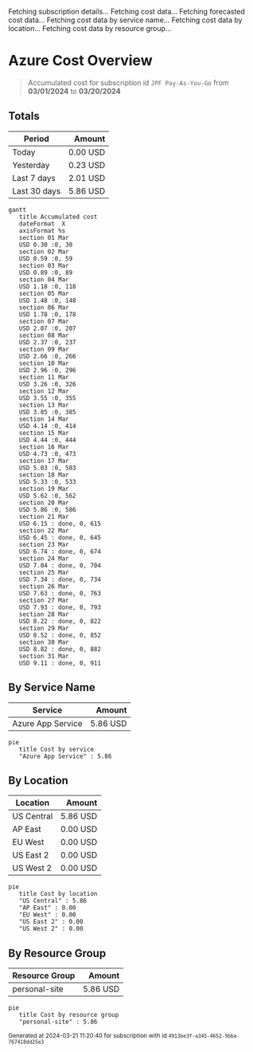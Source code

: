 Fetching subscription details...
Fetching cost data...
Fetching forecasted cost data...
Fetching cost data by service name...
Fetching cost data by location...
Fetching cost data by resource group...
# Azure Cost Overview

> Accumulated cost for subscription id `JPF Pay-As-You-Go` from **03/01/2024** to **03/20/2024**

## Totals

|Period|Amount|
|---|---:|
|Today|0.00 USD|
|Yesterday|0.23 USD|
|Last 7 days|2.01 USD|
|Last 30 days|5.86 USD|

```mermaid
gantt
   title Accumulated cost
   dateFormat  X
   axisFormat %s
   section 01 Mar
   USD 0.30 :0, 30
   section 02 Mar
   USD 0.59 :0, 59
   section 03 Mar
   USD 0.89 :0, 89
   section 04 Mar
   USD 1.18 :0, 118
   section 05 Mar
   USD 1.48 :0, 148
   section 06 Mar
   USD 1.78 :0, 178
   section 07 Mar
   USD 2.07 :0, 207
   section 08 Mar
   USD 2.37 :0, 237
   section 09 Mar
   USD 2.66 :0, 266
   section 10 Mar
   USD 2.96 :0, 296
   section 11 Mar
   USD 3.26 :0, 326
   section 12 Mar
   USD 3.55 :0, 355
   section 13 Mar
   USD 3.85 :0, 385
   section 14 Mar
   USD 4.14 :0, 414
   section 15 Mar
   USD 4.44 :0, 444
   section 16 Mar
   USD 4.73 :0, 473
   section 17 Mar
   USD 5.03 :0, 503
   section 18 Mar
   USD 5.33 :0, 533
   section 19 Mar
   USD 5.62 :0, 562
   section 20 Mar
   USD 5.86 :0, 586
   section 21 Mar
   USD 6.15 : done, 0, 615
   section 22 Mar
   USD 6.45 : done, 0, 645
   section 23 Mar
   USD 6.74 : done, 0, 674
   section 24 Mar
   USD 7.04 : done, 0, 704
   section 25 Mar
   USD 7.34 : done, 0, 734
   section 26 Mar
   USD 7.63 : done, 0, 763
   section 27 Mar
   USD 7.93 : done, 0, 793
   section 28 Mar
   USD 8.22 : done, 0, 822
   section 29 Mar
   USD 8.52 : done, 0, 852
   section 30 Mar
   USD 8.82 : done, 0, 882
   section 31 Mar
   USD 9.11 : done, 0, 911
```

## By Service Name

|Service|Amount|
|---|---:|
|Azure App Service|5.86 USD|

```mermaid
pie
   title Cost by service
   "Azure App Service" : 5.86
```

## By Location

|Location|Amount|
|---|---:|
|US Central|5.86 USD|
|AP East|0.00 USD|
|EU West|0.00 USD|
|US East 2|0.00 USD|
|US West 2|0.00 USD|

```mermaid
pie
   title Cost by location
   "US Central" : 5.86
   "AP East" : 0.00
   "EU West" : 0.00
   "US East 2" : 0.00
   "US West 2" : 0.00
```

## By Resource Group

|Resource Group|Amount|
|---|---:|
|personal-site|5.86 USD|

```mermaid
pie
   title Cost by resource group
   "personal-site" : 5.86
```

<sup>Generated at 2024-03-21 11:20:40 for subscription with id `4913be3f-a345-4652-9bba-767418dd25e3`</sup>
